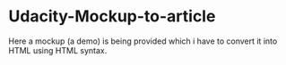 # Udacity-Mockup-to-article
Here a mockup (a demo) is being provided which i have to convert it into HTML using HTML syntax.

